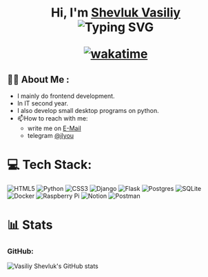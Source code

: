 <h1 align="center">Hi, I'm <a href="https://shevluk.ru/" target="_blank">Shevluk Vasiliy</a>
  
<div align="center"><img src="https://readme-typing-svg.demolab.com?font=Fira+Code&duration=4000&pause=400&center=true&width=435&lines=Frontend;JavaScript;TypeScript;React;Serverless;" alt="Typing SVG" /></div>

[![wakatime](https://wakatime.com/badge/user/93d8218d-5ac9-4ac1-bf92-3aced5ccec37.svg)](https://wakatime.com/@93d8218d-5ac9-4ac1-bf92-3aced5ccec37)

## 👨‍💻 About Me :
- I mainly do frontend development.
- In IT second year.
- I also develop small desktop programs on python.
- 📫How to reach with me:
  - write me on  [E-Mail](mailto:shevlukvp@shevluk.ru)
  - telegram [@jlyou](https://t.me/jlyou)

# 💻 Tech Stack:
![HTML5](https://img.shields.io/badge/html5-%23E34F26.svg?style=for-the-badge&logo=html5&logoColor=white) ![Python](https://img.shields.io/badge/python-3670A0?style=for-the-badge&logo=python&logoColor=ffdd54) ![CSS3](https://img.shields.io/badge/css3-%231572B6.svg?style=for-the-badge&logo=css3&logoColor=white) ![Django](https://img.shields.io/badge/django-%23092E20.svg?style=for-the-badge&logo=django&logoColor=white) ![Flask](https://img.shields.io/badge/flask-%23000.svg?style=for-the-badge&logo=flask&logoColor=white) ![Postgres](https://img.shields.io/badge/postgres-%23316192.svg?style=for-the-badge&logo=postgresql&logoColor=white) ![SQLite](https://img.shields.io/badge/sqlite-%2307405e.svg?style=for-the-badge&logo=sqlite&logoColor=white) ![Docker](https://img.shields.io/badge/docker-%230db7ed.svg?style=for-the-badge&logo=docker&logoColor=white) ![Raspberry Pi](https://img.shields.io/badge/-RaspberryPi-C51A4A?style=for-the-badge&logo=Raspberry-Pi) ![Notion](https://img.shields.io/badge/Notion-%23000000.svg?style=for-the-badge&logo=notion&logoColor=white) ![Postman](https://img.shields.io/badge/Postman-FF6C37?style=for-the-badge&logo=postman&logoColor=white)


# 📊 Stats
### GitHub:
![Vasiliy Shevluk's GitHub stats](https://github-readme-stats.vercel.app/api?username=MrBallonvas&theme=cobalt&show_icons=true)

